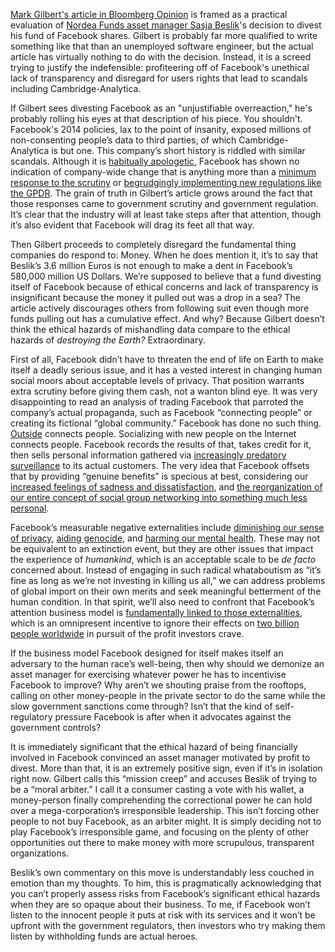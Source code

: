 [Mark Gilbert's article in Bloomberg
Opinion](https://www.bloomberg.com/news/articles/2018-06-22/dislike-sustainable-fund-says-dump-facebook)
is framed as a practical evaluation of [Nordea Funds asset manager Sasja
Beslik](https://www.bloomberg.com/news/articles/2018-04-05/facebook-has-become-a-pandora-s-box-of-risks-for-nordea-funds)'s
decision to divest his fund of Facebook shares. Gilbert is probably far more
qualified to write something like that than an unemployed software engineer,
but the actual article has virtually nothing to do with the decision. Instead,
it is a screed trying to justify the indefensible: profiteering off of
Facebook's unethical lack of transparency and disregard for users rights that
lead to scandals including Cambridge-Analytica.

If Gilbert sees divesting Facebook as an "unjustifiable overreaction," he's
probably rolling his eyes at that description of his piece. You shouldn't.
Facebook's 2014 policies, lax to the point of insanity, exposed millions of
non-consenting people’s data to third parties, of which Cambridge-Analytica is
but one. This company’s short history is riddled with similar scandals.
Although it is [habitually
apologetic](https://www.wired.com/story/why-zuckerberg-15-year-apology-tour-hasnt-fixed-facebook),
Facebook has shown no indication of company-wide change that is anything more
than a [minimum response to the
scrutiny](https://www.bbc.com/news/world-us-canada-43494337) or [begrudgingly
implementing new regulations like the
GPDR](https://www.theregister.co.uk/2018/05/29/facebook_messages_trick/). The
grain of truth in Gilbert’s article grows around the fact that those responses
came to government scrutiny and government regulation. It’s clear that the
industry will at least take steps after that attention, though it’s also
evident that Facebook will drag its feet all that way.

Then Gilbert proceeds to completely disregard the fundamental thing companies
do respond to: Money. When he does mention it, it’s to say that Beslik’s 3.6
million Euros is not enough to make a dent in Facebook’s 580,000 million US
Dollars. We’re supposed to believe that a fund divesting itself of Facebook
because of ethical concerns and lack of transparency is insignificant because
the money it pulled out was a drop in a sea? The article actively discourages
others from following suit even though more funds pulling out has a cumulative
effect. And why? Because Gilbert doesn’t think the ethical hazards of
mishandling data compare to the ethical hazards of *destroying the Earth?*
Extraordinary.

First of all, Facebook didn’t have to threaten the end of life on Earth to make
itself a deadly serious issue, and it has a vested interest in changing human
social moors about acceptable levels of privacy. That position warrants extra
scrutiny before giving them cash, not a wanton blind eye. It was very
disappointing to read an analysis of trading Facebook that parroted the
company’s actual propaganda, such as Facebook “connecting people” or creating
its fictional “global community.” Facebook has done no such thing.
[Outside](https://old.reddit.com/r/outside/) connects people. Socializing with
new people on the Internet connects people. Facebook records the results of
that, takes credit for it, then sells personal information gathered via
[increasingly predatory
surveillance](https://www.theverge.com/2018/4/11/17225482/facebook-shadow-profiles-zuckerberg-congress-data-privacy)
to its actual customers. The very idea that Facebook offsets that by providing
“genuine benefits” is specious at best, considering our [increased feelings of
sadness and
dissatisfaction](https://www.npr.org/sections/alltechconsidered/2013/08/19/213568763/researchers-facebook-makes-us-sadder-and-less-satisfied),
and [the reorganization of our entire concept of social group networking into
something much less
personal](https://www.theverge.com/2018/4/28/17293056/facebook-deletefacebook-social-network-monopoly).

Facebook’s measurable negative externalities include [diminishing our sense of
privacy](https://www.theguardian.com/technology/2016/jun/29/facebook-privacy-secret-profile-exposed),
[aiding
genocide](https://www.cnn.com/2018/04/06/asia/myanmar-facebook-social-media-genocide-intl/index.html),
and [harming our mental
health](https://www.theguardian.com/society/2017/may/19/popular-social-media-sites-harm-young-peoples-mental-health).
These may not be equivalent to an extinction event, but they are other issues
that impact the experience of *humankind*, which is an acceptable scale to be
*de facto* concerned about. Instead of engaging in such radical whataboutism as
“it’s fine as long as we’re not investing in killing us all,” we can address
problems of global import on their own merits and seek meaningful betterment of
the human condition. In that spirit, we’ll also need to confront that
Facebook’s attention business model is [fundamentally linked to those
externalities](https://www.theguardian.com/technology/2018/apr/07/facebookgot-into-mess-cant-get-out-of-it-mark-zuckerberg-surveillance-capitalism),
which is an omnipresent incentive to ignore their effects on [two billion
people
worldwide](https://www.statista.com/statistics/264810/number-of-monthly-active-facebook-users-worldwide/)
in pursuit of the profit investors crave.

If the business model Facebook designed for itself makes itself an adversary to
the human race’s well-being, then why should we demonize an asset manager for
exercising whatever power he has to incentivise Facebook to improve? Why aren’t
we shouting praise from the rooftops, calling on other money-people in the
private sector to do the same while the slow government sanctions come through?
Isn’t that the kind of self-regulatory pressure Facebook is after when it
advocates against the government controls? 

It is immediately significant that the ethical hazard of being financially
involved in Facebook convinced an asset manager motivated by profit to divest.
More than that, it is an extremely positive sign, even if it’s in isolation
right now. Gilbert calls this “mission creep” and accuses Beslik of trying to
be a “moral arbiter.” I call it a consumer casting a vote with his wallet, a
money-person finally comprehending the correctional power he can hold over a
mega-corporation’s irresponsible leadership. This isn’t forcing other people to
not buy Facebook, as an arbiter might. It is simply deciding not to play
Facebook’s irresponsible game, and focusing on the plenty of other
opportunities out there to make money with more scrupulous, transparent
organizations.

Beslik’s own commentary on this move is understandably less couched in emotion
than my thoughts. To him, this is pragmatically acknowledging that you can’t
properly assess risks from Facebook’s significant ethical hazards when they are
so opaque about their business. To me, if Facebook won’t listen to the innocent
people it puts at risk with its services and it won’t be upfront with the
government regulators, then investors who try making them listen by withholding
funds are actual heroes.
